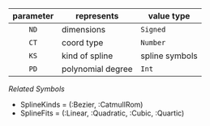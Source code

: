 

parameter | represents        | value type  
:--------:|-------------------|-------------
   `ND`   | dimensions        |  `Signed`   
   `CT`   | coord type        |  `Number`   
   `KS`   | kind of spline    | spline symbols   
   `PD`   | polynomial degree |  `Int`      
   
_Related Symbols_   
- SplineKinds = (:Bezier, :CatmullRom)
- SplineFits  = (:Linear, :Quadratic, :Cubic, :Quartic)


